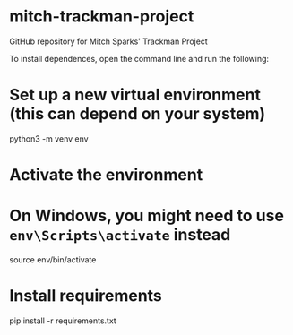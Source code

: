 # mitch-trackman-project
GitHub repository for Mitch Sparks' Trackman Project

To install dependences, open the command line and run the following:
# Set up a new virtual environment (this can depend on your system)
python3 -m venv env

# Activate the environment
# On Windows, you might need to use `env\Scripts\activate` instead
source env/bin/activate

# Install requirements
pip install -r requirements.txt
